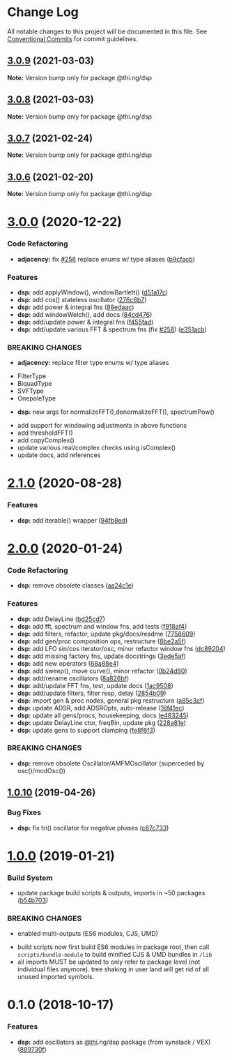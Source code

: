 # Change Log

All notable changes to this project will be documented in this file.
See [Conventional Commits](https://conventionalcommits.org) for commit guidelines.

## [3.0.9](https://github.com/thi-ng/umbrella/compare/@thi.ng/dsp@3.0.8...@thi.ng/dsp@3.0.9) (2021-03-03)

**Note:** Version bump only for package @thi.ng/dsp





## [3.0.8](https://github.com/thi-ng/umbrella/compare/@thi.ng/dsp@3.0.7...@thi.ng/dsp@3.0.8) (2021-03-03)

**Note:** Version bump only for package @thi.ng/dsp





## [3.0.7](https://github.com/thi-ng/umbrella/compare/@thi.ng/dsp@3.0.6...@thi.ng/dsp@3.0.7) (2021-02-24)

**Note:** Version bump only for package @thi.ng/dsp





## [3.0.6](https://github.com/thi-ng/umbrella/compare/@thi.ng/dsp@3.0.5...@thi.ng/dsp@3.0.6) (2021-02-20)

**Note:** Version bump only for package @thi.ng/dsp





# [3.0.0](https://github.com/thi-ng/umbrella/compare/@thi.ng/dsp@2.1.5...@thi.ng/dsp@3.0.0) (2020-12-22)


### Code Refactoring

* **adjacency:** fix [#256](https://github.com/thi-ng/umbrella/issues/256) replace enums w/ type aliases ([b9cfacb](https://github.com/thi-ng/umbrella/commit/b9cfacbbb67fcb89d72090bdad512edaffa1adcf))


### Features

* **dsp:** add applyWindow(), windowBartlett() ([d51a17c](https://github.com/thi-ng/umbrella/commit/d51a17c10dd6cbfbb69bb1cf09f46e59d2dd8ba2))
* **dsp:** add cos() stateless oscillator ([276c6b7](https://github.com/thi-ng/umbrella/commit/276c6b76a6b69498f3b37c94fc34c4915b95b9b6))
* **dsp:** add power & integral fns ([88edaac](https://github.com/thi-ng/umbrella/commit/88edaac0b93fb811738cbfd06d41063d8c4b9aff))
* **dsp:** add windowWelch(), add docs ([84cd476](https://github.com/thi-ng/umbrella/commit/84cd4763a2a897d6b15b21b680fe2c8bd15c9d4a))
* **dsp:** add/update power & integral fns ([f455fad](https://github.com/thi-ng/umbrella/commit/f455fad649394cd386839d983d8ae25895f9f1a2))
* **dsp:** add/update various FFT & spectrum fns (fix [#258](https://github.com/thi-ng/umbrella/issues/258)) ([e351acb](https://github.com/thi-ng/umbrella/commit/e351acb98b1c776a6c8efe9ba910c2ec3b2df831))


### BREAKING CHANGES

* **adjacency:** replace filter type enums w/ type aliases

- FilterType
- BiquadType
- SVFType
- OnepoleType
* **dsp:** new args for normalizeFFT(),denormalizeFFT(), spectrumPow()

- add support for windowing adjustments in above functions
- add thresholdFFT()
- add copyComplex()
- update various real/complex checks using isComplex()
- update docs, add references





# [2.1.0](https://github.com/thi-ng/umbrella/compare/@thi.ng/dsp@2.0.28...@thi.ng/dsp@2.1.0) (2020-08-28)


### Features

* **dsp:** add iterable() wrapper ([94fb8ed](https://github.com/thi-ng/umbrella/commit/94fb8ed3a91ea45dcb53961a3b1c4a6a96cb2fb0))





# [2.0.0](https://github.com/thi-ng/umbrella/compare/@thi.ng/dsp@1.0.18...@thi.ng/dsp@2.0.0) (2020-01-24)

### Code Refactoring

* **dsp:** remove obsolete classes ([aa24c1e](https://github.com/thi-ng/umbrella/commit/aa24c1e4d9272f6ed468c011c00ab7c1b3e6c4f7))

### Features

* **dsp:** add DelayLine ([bd25cd7](https://github.com/thi-ng/umbrella/commit/bd25cd7482d40ad21b713c6c6f7086458b5adbd0))
* **dsp:** add fft, spectrum and window fns, add tests ([f918af4](https://github.com/thi-ng/umbrella/commit/f918af4e4169f75a0168098083e6b7fab4eba551))
* **dsp:** add filters, refactor, update pkg/docs/readme ([7758609](https://github.com/thi-ng/umbrella/commit/775860996c09ea540d397702040ab4d53a338830))
* **dsp:** add gen/proc composition ops, restructure ([8be2a5f](https://github.com/thi-ng/umbrella/commit/8be2a5f9fee18e2fdf7aefb48455b38511de5569))
* **dsp:** add LFO sin/cos iterator/osc, minor refactor window fns ([dc89204](https://github.com/thi-ng/umbrella/commit/dc892043bb94b759ec04547b9194d8cfdbd9aa2f))
* **dsp:** add missing factory fns, update docstrings ([3ede5af](https://github.com/thi-ng/umbrella/commit/3ede5af1c85564a4aa974f3a77c18a12f3bb6073))
* **dsp:** add new operators ([68a88e4](https://github.com/thi-ng/umbrella/commit/68a88e4774979ef1a81149dd233324cdbc8b3787))
* **dsp:** add sweep(), move curve(), minor refactor ([0b24d80](https://github.com/thi-ng/umbrella/commit/0b24d8035d8da716f14644c76b7768ba75b84189))
* **dsp:** add/rename oscillators ([8a826bf](https://github.com/thi-ng/umbrella/commit/8a826bf0f0ead26e7da52ef79c911290942c80fb))
* **dsp:** add/update FFT fns, test, update docs ([1ac9508](https://github.com/thi-ng/umbrella/commit/1ac95080da1da7d07212dcc65a1d97917c644d7f))
* **dsp:** add/update filters, filter resp, delay ([2854b09](https://github.com/thi-ng/umbrella/commit/2854b096fdbe05f05b542c87a80bf08bb2b14ffe))
* **dsp:** import gen & proc nodes, general pkg restructure ([a85c3cf](https://github.com/thi-ng/umbrella/commit/a85c3cf3c80c3714637fc4f3410742a88356f78f))
* **dsp:** update ADSR, add ADSROpts, auto-release ([16f41ec](https://github.com/thi-ng/umbrella/commit/16f41ec4a60ea80ee9e544641f034491b7814754))
* **dsp:** update all gens/procs, housekeeping, docs ([e483245](https://github.com/thi-ng/umbrella/commit/e483245d48b8ae0c74d93d1f2f2270a2379c642b))
* **dsp:** update DelayLine ctor, freqBin, update pkg ([228a81e](https://github.com/thi-ng/umbrella/commit/228a81e951203e4e215de825d2474ec302290727))
* **dsp:** update gens to support clamping ([fe8f6f3](https://github.com/thi-ng/umbrella/commit/fe8f6f347b9a9a618cfd30b95739f9400cc197d6))

### BREAKING CHANGES

* **dsp:** remove obsolete Oscillator/AMFMOscillator
(superceded by osc()/modOsc())

## [1.0.10](https://github.com/thi-ng/umbrella/compare/@thi.ng/dsp@1.0.9...@thi.ng/dsp@1.0.10) (2019-04-26)

### Bug Fixes

* **dsp:** fix tri() oscillator for negative phases ([c67c733](https://github.com/thi-ng/umbrella/commit/c67c733))

# [1.0.0](https://github.com/thi-ng/umbrella/compare/@thi.ng/dsp@0.1.3...@thi.ng/dsp@1.0.0) (2019-01-21)

### Build System

* update package build scripts & outputs, imports in ~50 packages ([b54b703](https://github.com/thi-ng/umbrella/commit/b54b703))

### BREAKING CHANGES

* enabled multi-outputs (ES6 modules, CJS, UMD)

- build scripts now first build ES6 modules in package root, then call
  `scripts/bundle-module` to build minified CJS & UMD bundles in `/lib`
- all imports MUST be updated to only refer to package level
  (not individual files anymore). tree shaking in user land will get rid of
  all unused imported symbols.

# 0.1.0 (2018-10-17)

### Features

* **dsp:** add oscillators as [@thi](https://github.com/thi).ng/dsp package (from synstack / VEX) ([889730f](https://github.com/thi-ng/umbrella/commit/889730f))
